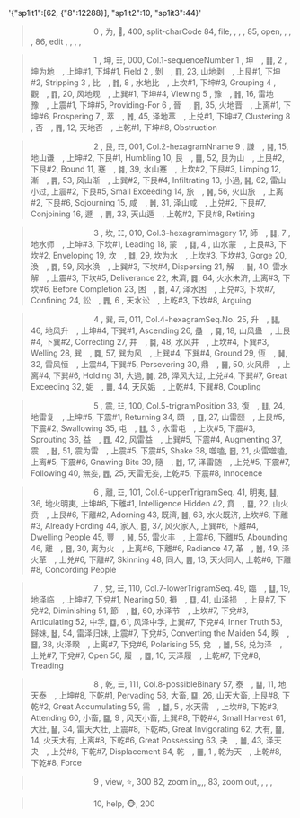 '{"sp1it1":[62, {"8":12288}], "sp1it2":10, "sp1it3":44}'
>　　　　　　　　0 , 为, 🙊, 400, split-charCode
84, file, , , ,
85, open, , , , 
86, edit , , , , 

>　　　　　　　　1 , 坤, ☷, 000, Col.1-sequenceNumber
1 , 坤　, ䷁, 2 , 坤为地　, 上坤#1, 下坤#1, Field
2 , 剝　, ䷖, 23, 山地剥　, 上艮#1, 下坤#2, Stripping
3 , 比　, ䷇, 8 , 水地比　, 上坎#1, 下坤#3, Grouping
4 , 觀　, ䷓, 20, 风地观　, 上巽#1, 下坤#4, Viewing
5 , 豫　, ䷏, 16, 雷地豫　, 上震#1, 下坤#5, Providing-For
6 , 晉　, ䷢, 35, 火地晋　, 上离#1, 下坤#6, Prospering
7 , 萃　, ䷬, 45, 泽地萃　, 上兑#1, 下坤#7, Clustering
8 , 否　, ䷋, 12, 天地否　, 上乾#1, 下坤#8, Obstruction

>　　　　　　　　2 , 艮, ☶, 001, Col.2-hexagramNname
9 , 謙　, ䷎, 15, 地山谦　, 上坤#2, 下艮#1, Humbling
10, 艮　, ䷳, 52, 艮为山　, 上艮#2, 下艮#2, Bound
11, 蹇　, ䷦, 39, 水山蹇　, 上坎#2, 下艮#3, Limping
12, 漸　, ䷴, 53, 风山渐　, 上巽#2, 下艮#4, Infiltrating
13, 小過, ䷽, 62, 雷山小过, 上震#2, 下艮#5, Small Exceeding
14, 旅　, ䷷, 56, 火山旅　, 上离#2, 下艮#6, Sojourning
15, 咸　, ䷞, 31, 泽山咸　, 上兑#2, 下艮#7, Conjoining
16, 遯　, ䷠, 33, 天山遁　, 上乾#2, 下艮#8, Retiring

>　　　　　　　　3 , 坎, ☵, 010, Col.3-hexagramImagery
17, 師　, ䷆, 7 , 地水师　, 上坤#3, 下坎#1, Leading
18, 蒙　, ䷃, 4 , 山水蒙　, 上艮#3, 下坎#2, Enveloping
19, 坎　, ䷜, 29, 坎为水　, 上坎#3, 下坎#3, Gorge
20, 渙　, ䷺, 59, 风水涣　, 上巽#3, 下坎#4, Dispersing
21, 解　, ䷧, 40, 雷水解　, 上震#3, 下坎#5, Deliverance
22, 未濟, ䷿, 64, 火水未济, 上离#3, 下坎#6, Before Completion
23, 困　, ䷮, 47, 泽水困　, 上兑#3, 下坎#7, Confining
24, 訟　, ䷅, 6 , 天水讼　, 上乾#3, 下坎#8, Arguing

>　　　　　　　　4 , 巽, ☴, 011, Col.4-hexagramSeq.No.
25, 升　, ䷭, 46, 地风升　, 上坤#4, 下巽#1, Ascending
26, 蠱　, ䷑, 18, 山风蛊　, 上艮#4, 下巽#2, Correcting
27, 井　, ䷯, 48, 水风井　, 上坎#4, 下巽#3, Welling
28, 巽　, ䷸, 57, 巽为风　, 上巽#4, 下巽#4, Ground
29, 恆　, ䷟, 32, 雷风恒　, 上震#4, 下巽#5, Persevering
30, 鼎　, ䷱, 50, 火风鼎　, 上离#4, 下巽#6, Holding
31, 大過, ䷛, 28, 泽风大过, 上兑#4, 下巽#7, Great Exceeding
32, 姤　, ䷫, 44, 天风姤　, 上乾#4, 下巽#8, Coupling

>　　　　　　　　5 , 震, ☳, 100, Col.5-trigramPosition
33, 復　, ䷗, 24, 地雷复　, 上坤#5, 下震#1, Returning
34, 頤　, ䷚, 27, 山雷颐　, 上艮#5, 下震#2, Swallowing
35, 屯　, ䷂, 3 , 水雷屯　, 上坎#5, 下震#3, Sprouting
36, 益　, ䷩, 42, 风雷益　, 上巽#5, 下震#4, Augmenting
37, 震　, ䷲, 51, 震为雷　, 上震#5, 下震#5, Shake
38, 噬嗑, ䷔, 21, 火雷噬嗑, 上离#5, 下震#6, Gnawing Bite
39, 隨　, ䷐, 17, 泽雷随　, 上兑#5, 下震#7, Following
40, 無妄, ䷘, 25, 天雷无妄, 上乾#5, 下震#8, Innocence

>　　　　　　　　6 , 離, ☲, 101, Col.6-upperTrigramSeq.
41, 明夷, ䷣, 36, 地火明夷, 上坤#6, 下離#1, Intelligence Hidden
42, 賁　, ䷕, 22, 山火贲　, 上艮#6, 下離#2, Adorning
43, 既濟, ䷾, 63, 水火既济, 上坎#6, 下離#3, Already Fording
44, 家人, ䷤, 37, 风火家人, 上巽#6, 下離#4, Dwelling People
45, 豐　, ䷶, 55, 雷火丰　, 上震#6, 下離#5, Abounding
46, 離　, ䷝, 30, 离为火　, 上离#6, 下離#6, Radiance
47, 革　, ䷰, 49, 泽火革　, 上兑#6, 下離#7, Skinning
48, 同人, ䷌, 13, 天火同人, 上乾#6, 下離#8, Concording People

>　　　　　　　　7 , 兌, ☱, 110, Col.7-lowerTrigramSeq.
49, 臨　, ䷒, 19, 地泽临　, 上坤#7, 下兌#1, Nearing
50, 損　, ䷨, 41, 山泽损　, 上艮#7, 下兌#2, Diminishing
51, 節　, ䷻, 60, 水泽节　, 上坎#7, 下兌#3, Articulating
52, 中孚, ䷼, 61, 风泽中孚, 上巽#7, 下兌#4, Inner Truth
53, 歸妹, ䷵, 54, 雷泽归妹, 上震#7, 下兌#5, Converting the Maiden
54, 睽　, ䷥, 38, 火泽睽　, 上离#7, 下兌#6, Polarising
55, 兌　, ䷹, 58, 兑为泽　, 上兑#7, 下兌#7, Open
56, 履　, ䷉, 10, 天泽履　, 上乾#7, 下兌#8, Treading

>　　　　　　　　8 , 乾, ☰, 111, Col.8-possibleBinary
57, 泰　, ䷊, 11, 地天泰　, 上坤#8, 下乾#1, Pervading
58, 大畜, ䷙, 26, 山天大畜, 上艮#8, 下乾#2, Great Accumulating
59, 需　, ䷄, 5 , 水天需　, 上坎#8, 下乾#3, Attending
60, 小畜, ䷈, 9 , 风天小畜, 上巽#8, 下乾#4, Small Harvest
61, 大壯, ䷡, 34, 雷天大壮, 上震#8, 下乾#5, Great Invigorating
62, 大有, ䷍, 14, 火天大有, 上离#8, 下乾#6, Great Possessing
63, 夬　, ䷪, 43, 泽天夬　, 上兑#8, 下乾#7, Displacement
64, 乾　, ䷀, 1 , 乾为天　, 上乾#8, 下乾#8, Force

>　　　　　　　　9 , view, ⭐, 300
82, zoom in,,,,
83, zoom out, , , , 

>　　　　　　　　10, help, 🐵, 200
